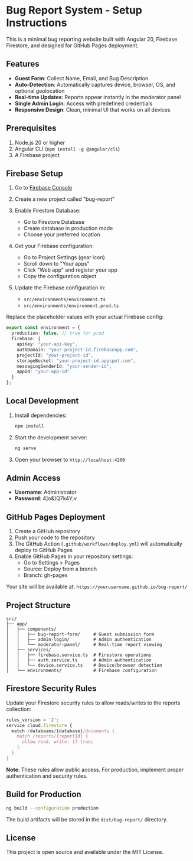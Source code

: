 # Bug Report System - Setup Instructions

This is a minimal bug reporting website built with Angular 20, Firebase Firestore, and designed for GitHub Pages deployment.

## Features

- **Guest Form**: Collect Name, Email, and Bug Description
- **Auto-Detection**: Automatically captures device, browser, OS, and optional geolocation
- **Real-time Updates**: Reports appear instantly in the moderator panel
- **Single Admin Login**: Access with predefined credentials
- **Responsive Design**: Clean, minimal UI that works on all devices

## Prerequisites

1. Node.js 20 or higher
2. Angular CLI (`npm install -g @angular/cli`)
3. A Firebase project

## Firebase Setup

1. Go to [Firebase Console](https://console.firebase.google.com/)
2. Create a new project called "bug-report"
3. Enable Firestore Database:
   - Go to Firestore Database
   - Create database in production mode
   - Choose your preferred location
4. Get your Firebase configuration:
   - Go to Project Settings (gear icon)
   - Scroll down to "Your apps"
   - Click "Web app" and register your app
   - Copy the configuration object

5. Update the Firebase configuration in:
   - `src/environments/environment.ts`
   - `src/environments/environment.prod.ts`

Replace the placeholder values with your actual Firebase config:

```typescript
export const environment = {
  production: false, // true for prod
  firebase: {
    apiKey: "your-api-key",
    authDomain: "your-project-id.firebaseapp.com",
    projectId: "your-project-id",
    storageBucket: "your-project-id.appspot.com",
    messagingSenderId: "your-sender-id",
    appId: "your-app-id"
  }
};
```

## Local Development

1. Install dependencies:
   ```bash
   npm install
   ```

2. Start the development server:
   ```bash
   ng serve
   ```

3. Open your browser to `http://localhost:4200`

## Admin Access

- **Username**: Administrator
- **Password**: 4]o&)Q7k4Y;v

## GitHub Pages Deployment

1. Create a GitHub repository
2. Push your code to the repository
3. The GitHub Action (`.github/workflows/deploy.yml`) will automatically deploy to GitHub Pages
4. Enable GitHub Pages in your repository settings:
   - Go to Settings > Pages
   - Source: Deploy from a branch
   - Branch: gh-pages

Your site will be available at: `https://yourusername.github.io/bug-report/`

## Project Structure

```
src/
├── app/
│   ├── components/
│   │   ├── bug-report-form/     # Guest submission form
│   │   ├── admin-login/         # Admin authentication
│   │   └── moderator-panel/     # Real-time report viewing
│   ├── services/
│   │   ├── firebase.service.ts  # Firestore operations
│   │   ├── auth.service.ts      # Admin authentication
│   │   └── device.service.ts    # Device/browser detection
│   └── environments/            # Firebase configuration
```

## Firestore Security Rules

Update your Firestore security rules to allow reads/writes to the reports collection:

```javascript
rules_version = '2';
service cloud.firestore {
  match /databases/{database}/documents {
    match /reports/{reportId} {
      allow read, write: if true;
    }
  }
}
```

**Note**: These rules allow public access. For production, implement proper authentication and security rules.

## Build for Production

```bash
ng build --configuration production
```

The build artifacts will be stored in the `dist/bug-report/` directory.

## License

This project is open source and available under the MIT License.